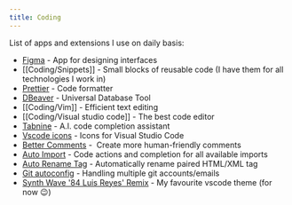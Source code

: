 ```yaml
---
title: Coding
---
```


List of apps and extensions I use on daily basis:
- [Figma](https://www.figma.com/) - App for designing interfaces 
- [[Coding/Snippets]] - Small blocks of reusable code (I have them for all technologies I work in)
- [Prettier](https://marketplace.visualstudio.com/items?itemName=esbenp.prettier-vscode) - Code formatter
- [DBeaver](https://dbeaver.io/) - Universal Database Tool
- [[Coding/Vim]] - Efficient text editing
- [[Coding/Visual studio code]] - The best code editor
- [Tabnine](https://www.tabnine.com/) - A.I. code completion assistant
- [Vscode icons](https://marketplace.visualstudio.com/items?itemName=vscode-icons-team.vscode-icons) - Icons for Visual Studio Code
- [Better Comments](https://marketplace.visualstudio.com/items?itemName=aaron-bond.better-comments) -  Create more human-friendly comments
- [Auto Import](https://marketplace.visualstudio.com/items?itemName=steoates.autoimport) - Code actions and completion for all available imports
- [Auto Rename Tag](https://marketplace.visualstudio.com/items?itemName=formulahendry.auto-rename-tag) - Automatically rename paired HTML/XML tag
- [Git autoconfig](https://marketplace.visualstudio.com/items?itemName=shyykoserhiy.git-autoconfig) - Handling multiple git accounts/emails
- [Synth Wave '84 Luis Reyes' Remix](https://marketplace.visualstudio.com/items?itemName=luis-reyes.synth-wave-remix) - My favourite vscode theme (for now 😉)
